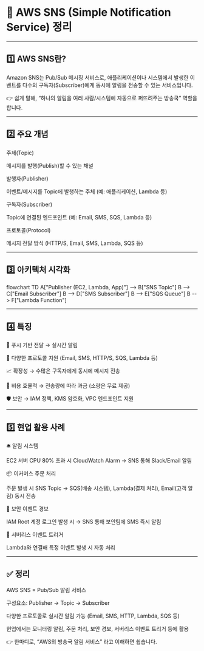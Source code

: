 # 🔔 AWS SNS (Simple Notification Service) 정리

--- 

## 1️⃣ AWS SNS란?

Amazon SNS는 Pub/Sub 메시징 서비스로,
애플리케이션이나 시스템에서 발생한 이벤트를 다수의 구독자(Subscriber)에게 동시에 알림을 전송할 수 있는 서비스입니다.

👉 쉽게 말해,
“하나의 알림을 여러 사람/시스템에 자동으로 퍼뜨려주는 방송국” 역할을 합니다.

--- 

## 2️⃣ 주요 개념

주제(Topic)

메시지를 발행(Publish)할 수 있는 채널

발행자(Publisher)

이벤트/메시지를 Topic에 발행하는 주체 (예: 애플리케이션, Lambda 등)

구독자(Subscriber)

Topic에 연결된 엔드포인트 (예: Email, SMS, SQS, Lambda 등)

프로토콜(Protocol)

메시지 전달 방식 (HTTP/S, Email, SMS, Lambda, SQS 등)

--- 

## 3️⃣ 아키텍처 시각화
flowchart TD
    A["Publisher (EC2, Lambda, App)"] --> B["SNS Topic"]
    B --> C["Email Subscriber"]
    B --> D["SMS Subscriber"]
    B --> E["SQS Queue"]
    B --> F["Lambda Function"]

--- 

## 4️⃣ 특징

📡 푸시 기반 전달 → 실시간 알림

📩 다양한 프로토콜 지원 (Email, SMS, HTTP/S, SQS, Lambda 등)

📈 확장성 → 수많은 구독자에게 동시에 메시지 전송

💸 비용 효율적 → 전송량에 따라 과금 (소량은 무료 제공)

🛡️ 보안 → IAM 정책, KMS 암호화, VPC 엔드포인트 지원

--- 

## 5️⃣ 현업 활용 사례

🛎️ 알림 시스템

EC2 서버 CPU 80% 초과 시 CloudWatch Alarm → SNS 통해 Slack/Email 알림

📦 이커머스 주문 처리

주문 발생 시 SNS Topic → SQS(배송 시스템), Lambda(결제 처리), Email(고객 알림) 동시 전송

🚨 보안 이벤트 경보

IAM Root 계정 로그인 발생 시 → SNS 통해 보안팀에 SMS 즉시 알림

🤖 서버리스 이벤트 트리거

Lambda와 연결해 특정 이벤트 발생 시 자동 처리

--- 

## ✅ 정리

AWS SNS = Pub/Sub 알림 서비스

구성요소: Publisher → Topic → Subscriber

다양한 프로토콜로 실시간 알림 가능 (Email, SMS, HTTP, Lambda, SQS 등)

현업에서는 모니터링 알림, 주문 처리, 보안 경보, 서버리스 이벤트 트리거 등에 활용

👉 한마디로, “AWS의 방송국 알림 서비스” 라고 이해하면 쉽습니다.
